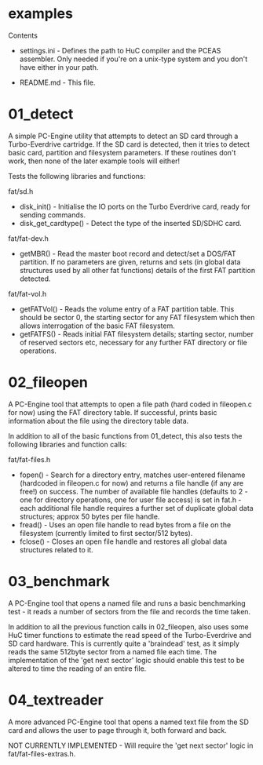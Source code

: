 examples
========
 
Contents

* settings.ini - Defines the path to HuC compiler and the PCEAS assembler. Only needed if you're on a unix-type system and you don't have either in your path.

* README.md - This file.

01_detect
=========
A simple PC-Engine utility that attempts to detect an SD card through a Turbo-Everdrive cartridge. If the SD card is detected, then it tries to detect basic card, partition and filesystem parameters. If these routines don't work, then none of the later example tools will either!

Tests the following libraries and functions:

fat/sd.h
* disk_init() - Initialise the IO ports on the Turbo Everdrive card, ready for sending commands.
* disk_get_cardtype() - Detect the type of the inserted SD/SDHC card.

fat/fat-dev.h
* getMBR() - Read the master boot record and detect/set a DOS/FAT partition. If no parameters are given, returns and sets (in global data structures used by all other fat functions) details of the first FAT partition detected.

fat/fat-vol.h
* getFATVol() - Reads the volume entry of a FAT partition table. This should be sector 0, the starting sector for any FAT filesystem which then allows interrogation of the basic FAT filesystem.
* getFATFS() - Reads initial FAT filesystem details; starting sector, number of reserved sectors etc, necessary for any further FAT directory or file operations.


02_fileopen
===========
A PC-Engine tool that attempts to open a file path (hard coded in fileopen.c for now) using the FAT directory table. If successful, prints basic information about the file using the directory table data.

In addition to all of the basic functions from 01_detect, this also tests the following libraries and function calls:

fat/fat-files.h
* fopen() - Search for a directory entry, matches user-entered filename (hardcoded in fileopen.c for now) and returns a file handle (if any are free!) on success. The number of available file handles (defaults to 2 - one for directory operations, one for user file access) is set in fat.h - each additional file handle requires a further set of duplicate global data structures; approx 50 bytes per file handle.
* fread() - Uses an open file handle to read bytes from a file on the filesystem (currently limited to first sector/512 bytes).
* fclose() - Closes an open file handle and restores all global data structures related to it.


03_benchmark
============
A PC-Engine tool that opens a named file and runs a basic benchmarking test - it reads a number of sectors from the file and records the time taken.

In addition to all the previous function calls in 02_fileopen, also uses some HuC timer functions to estimate the read speed of the Turbo-Everdrive and SD card hardware. This is currently quite a 'braindead' test, as it simply reads the same 512byte sector from a named file each time. The implementation of the 'get next sector' logic should enable this test to be altered to time the reading of an entire file.

04_textreader
=============
A more advanced PC-Engine tool that opens a named text file from the SD card and allows the user to page through it, both forward and back.

NOT CURRENTLY IMPLEMENTED - Will require the 'get next sector' logic in fat/fat-files-extras.h.
